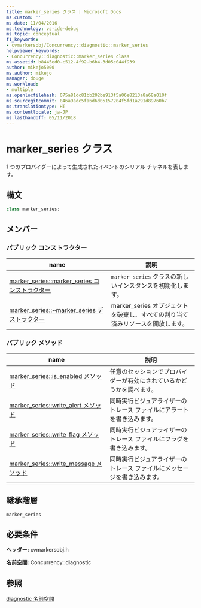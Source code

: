 ```yaml
---
title: marker_series クラス | Microsoft Docs
ms.custom: ''
ms.date: 11/04/2016
ms.technology: vs-ide-debug
ms.topic: conceptual
f1_keywords:
- cvmarkersobj/Concurrency::diagnostic::marker_series
helpviewer_keywords:
- Concurrency::diagnostic::marker_series class
ms.assetid: b8445ed0-c512-4f92-b6b4-3d05c044f939
author: mikejo5000
ms.author: mikejo
manager: douge
ms.workload:
- multiple
ms.openlocfilehash: 075a81dc81bb202be913f5a06e8213a8a68a010f
ms.sourcegitcommit: 046a9adc5fa6d6d05157204f5fd1a291d89760b7
ms.translationtype: HT
ms.contentlocale: ja-JP
ms.lasthandoff: 05/11/2018
---
```

# <a name="markerseries-class"></a>marker_series クラス
1 つのプロバイダーによって生成されたイベントのシリアル チャネルを表します。  
  
## <a name="syntax"></a>構文  
  
```cpp  
class marker_series;  
```  
  
## <a name="members"></a>メンバー  
  
### <a name="public-constructors"></a>パブリック コンストラクター  
  
|name|説明|  
|----------|-----------------|  
|[marker_series::marker_series コンストラクター](../profiling/marker-series-marker-series-constructor.md)|`marker_series` クラスの新しいインスタンスを初期化します。|  
|[marker_series::~marker_series デストラクター](../profiling/marker-series-tilde-marker-series-destructor.md)|marker_series オブジェクトを破棄し、すべての割り当て済みリソースを開放します。|  
  
### <a name="public-methods"></a>パブリック メソッド  
  
|name|説明|  
|----------|-----------------|  
|[marker_series::is_enabled メソッド](../profiling/marker-series-is-enabled-method.md)|任意のセッションでプロバイダーが有効にされているかどうかを調べます。|  
|[marker_series::write_alert メソッド](../profiling/marker-series-write-alert-method.md)|同時実行ビジュアライザーのトレース ファイルにアラートを書き込みます。|  
|[marker_series::write_flag メソッド](../profiling/marker-series-write-flag-method.md)|同時実行ビジュアライザーのトレース ファイルにフラグを書き込みます。|  
|[marker_series::write_message メソッド](../profiling/marker-series-write-message-method.md)|同時実行ビジュアライザーのトレース ファイルにメッセージを書き込みます。|  
  
## <a name="inheritance-hierarchy"></a>継承階層  
 `marker_series`  
  
## <a name="requirements"></a>必要条件  
 **ヘッダー:** cvmarkersobj.h  
  
 **名前空間:** Concurrency::diagnostic  
  
## <a name="see-also"></a>参照  
 [diagnostic 名前空間](../profiling/diagnostic-namespace.md)